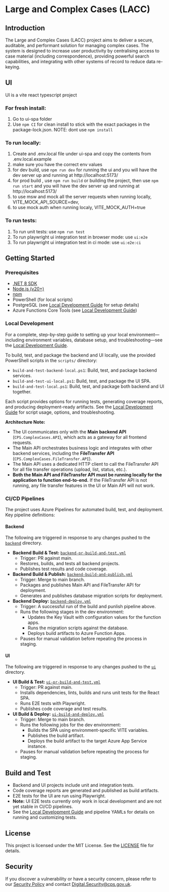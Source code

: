 # Large and Complex Cases (LACC)

## Introduction

The Large and Complex Cases (LACC) project aims to deliver a secure, auditable, and performant solution for managing complex cases. The system is designed to increase user productivity by centralising access to case material (including correspondence), providing powerful search capabilities, and integrating with other systems of record to reduce data re-keying.

## UI

UI is a vite react typescript project

### For fresh install:

1. Go to ui-spa folder
2. Use `npm CI` for clean install to stick with the exact packages in the package-lock.json. NOTE: dont use `npm install`

### To run locally:

1. Create and .env.local file under ui-spa and copy the contents from .env.local.example
2. make sure you have the correct env values
3. for dev build, use `npm run dev` for running the ui and you will have the dev server up and running at http://localhost:5173/
4. for prod build , use `npm run build` or building the project, then use `npm run start` and you will have the dev server up and running at http://localhost:5173/
5. to use msw and mock all the server requests when running locally, VITE_MOCK_API_SOURCE=dev,
6. to use mock auth when running localy, VITE_MOCK_AUTH=true

### To run tests:

1. To run unit tests: use `npm run test`
2. To run playwright ui integration test in browser mode: use `ui:e2e`
3. To run playwright ui integration test in ci mode: use `ui:e2e:ci`

## Getting Started

### Prerequisites

- [.NET 8 SDK](https://dotnet.microsoft.com/download)
- [Node.js (v20+)](https://nodejs.org/)
- [npm](https://www.npmjs.com/)
- PowerShell (for local scripts)
- PostgreSQL (see [Local Development Guide](doc/local-development.md) for setup details)
- Azure Functions Core Tools (see [Local Development Guide](doc/local-development.md))

### Local Development

For a complete, step-by-step guide to setting up your local environment—including environment variables, database setup, and troubleshooting—see the [Local Development Guide](doc/local-development.md).

To build, test, and package the backend and UI locally, use the provided PowerShell scripts in the `scripts/` directory:

- `build-and-test-backend-local.ps1`: Build, test, and package backend services.
- `build-and-test-ui-local.ps1`: Build, test, and package the UI SPA.
- `build-and-test-local.ps1`: Build, test, and package both backend and UI together.

Each script provides options for running tests, generating coverage reports, and producing deployment-ready artifacts. See the [Local Development Guide](doc/local-development.md) for script usage, options, and troubleshooting.

**Architecture Note:**

- The UI communicates only with the **Main backend API** (`CPS.ComplexCases.API`), which acts as a gateway for all frontend requests.
- The Main API orchestrates business logic and integrates with other backend services, including the **FileTransfer API** (`CPS.ComplexCases.FileTransfer.API`).
- The Main API uses a dedicated HTTP client to call the FileTransfer API for all file transfer operations (upload, list, status, etc.).
- **Both the Main API and FileTransfer API must be running locally for the application to function end-to-end.** If the FileTransfer API is not running, any file transfer features in the UI or Main API will not work.

### CI/CD Pipelines

The project uses Azure Pipelines for automated build, test, and deployment. Key pipeline definitions:

#### Backend

The following are triggered in response to any changes pushed to the [`backend`](backend) directory.

- **Backend Build & Test:** [`backend-pr-build-and-test.yml`](devops-pipelines/backend/backend-pr-build-and-test.yml)
  - Trigger: PR against main.
  - Restores, builds, and tests all backend projects.
  - Publishes test results and code coverage.
- **Backend Build & Publish:** [`backend-build-and-publish.yml`](devops-pipelines/backend/backend-build-and-publish.yml)
  - Trigger: Merge to main branch.
  - Packages and publishes Main API and FileTransfer API for deployment.
  - Generates and publishes database migration scripts for deployment.
- **Backend Deploy:** [`backend-deploy.yml`](devops-pipelines/backend/backend-deploy.yml)
  - Trigger: A successful run of the build and punlish pipeline above.
  - Runs the following stages in the dev environment:
    - Updates the Key Vault with configuration values for the function apps.
    - Runs the migration scripts against the database.
    - Deploys build artifacts to Azure Function Apps.
  - Pauses for manual validation before repeating the process in staging.

#### UI

The following are triggered in response to any changes pushed to the [`ui`](ui) directory.

- **UI Build & Test:** [`ui-pr-build-and-test.yml`](devops-pipelines/ui/ui-pr-build-and-test.yml)
  - Trigger: PR against main.
  - Installs dependencies, lints, builds and runs unit tests for the React SPA.
  - Runs E2E tests with Playwright.
  - Publishes code coverage and test results.
- **UI Build & Deploy:** [`ui-build-and-deploy.yml`](devops-pipelines/ui/ui-build-and-deploy.yml)
  - Trigger: Merge to main branch.
  - Runs the following jobs for the dev environment:
    - Builds the SPA using environment-specific VITE variables.
    - Publishes the build artifact.
    - Deploys the build artifact to the target Azure App Service instance.
  - Pauses for manual validation before repeating the process for staging.

## Build and Test

- Backend and UI projects include unit and integration tests.
- Code coverage reports are generated and published as build artifacts.
- E2E tests for the UI are run using Playwright.
- **Note:** UI E2E tests currently only work in local development and are not yet stable in CI/CD pipelines.
- See the [Local Development Guide](doc/local-development.md) and pipeline YAMLs for details on running and customizing tests.

## License

This project is licensed under the MIT License. See the [LICENSE](LICENSE) file for details.

## Security

If you discover a vulnerability or have a security concern, please refer to our [Security Policy](SECURITY.md) and contact Digital.Security@cps.gov.uk.
